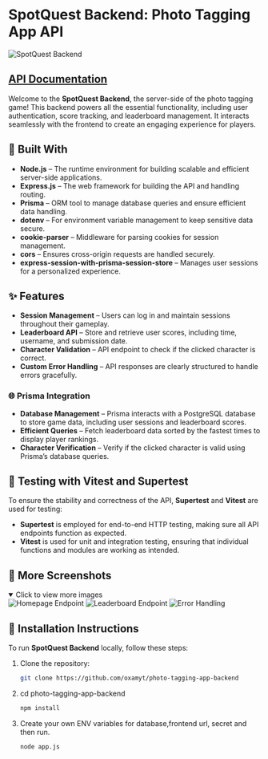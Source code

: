 # SpotQuest Backend: Photo Tagging App API

![SpotQuest Backend](https://res.cloudinary.com/dehoidlo0/image/upload/v1731857908/photo-tagging-app/lvrguait26lj7aivzjhr.png)

## [API Documentation]()

Welcome to the **SpotQuest Backend**, the server-side of the photo tagging game! This backend powers all the essential functionality, including user authentication, score tracking, and leaderboard management. It interacts seamlessly with the frontend to create an engaging experience for players.

## 🚀 Built With

- **Node.js** – The runtime environment for building scalable and efficient server-side applications.
- **Express.js** – The web framework for building the API and handling routing.
- **Prisma** – ORM tool to manage database queries and ensure efficient data handling.
- **dotenv** – For environment variable management to keep sensitive data secure.
- **cookie-parser** – Middleware for parsing cookies for session management.
- **cors** – Ensures cross-origin requests are handled securely.
- **express-session-with-prisma-session-store** – Manages user sessions for a personalized experience.

## ✨ Features

- **Session Management** – Users can log in and maintain sessions throughout their gameplay.
- **Leaderboard API** – Store and retrieve user scores, including time, username, and submission date.
- **Character Validation** – API endpoint to check if the clicked character is correct.
- **Custom Error Handling** – API responses are clearly structured to handle errors gracefully.

### 🌐 Prisma Integration

- **Database Management** – Prisma interacts with a PostgreSQL database to store game data, including user sessions and leaderboard scores.
- **Efficient Queries** – Fetch leaderboard data sorted by the fastest times to display player rankings.
- **Character Verification** – Verify if the clicked character is valid using Prisma’s database queries.

## 🧪 Testing with Vitest and Supertest

To ensure the stability and correctness of the API, **Supertest** and **Vitest** are used for testing:

- **Supertest** is employed for end-to-end HTTP testing, making sure all API endpoints function as expected.
- **Vitest** is used for unit and integration testing, ensuring that individual functions and modules are working as intended.

## 📸 More Screenshots

<details open>
  <summary>Click to view more images</summary>
  <img src="https://res.cloudinary.com/dehoidlo0/image/upload/v1731858065/photo-tagging-app/h19no79bje31fjpsqogd.png" alt="Homepage Endpoint">
  <img src="https://res.cloudinary.com/dehoidlo0/image/upload/v1731858170/photo-tagging-app/fp2e9qentrpppbr8au8u.png" alt="Leaderboard Endpoint">
  <img src="https://res.cloudinary.com/dehoidlo0/image/upload/v1731858011/photo-tagging-app/gmtoblx8qypwbw596izb.png" alt="Error Handling">
</details>

## 📄 Installation Instructions

To run **SpotQuest Backend** locally, follow these steps:

1. Clone the repository:

   ```bash
   git clone https://github.com/oxamyt/photo-tagging-app-backend

   ```

2. cd photo-tagging-app-backend

   ```bash
   npm install

   ```

3. Create your own ENV variables for database,frontend url, secret and then run.
   ```bash
   node app.js
   ```
